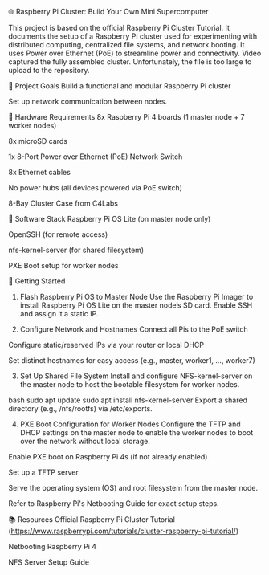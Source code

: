 🌐 Raspberry Pi Cluster: Build Your Own Mini Supercomputer

This project is based on the official Raspberry Pi Cluster Tutorial. It documents the setup of a Raspberry Pi cluster used for experimenting with distributed computing, centralized file systems, and network booting. It uses Power over Ethernet (PoE) to streamline power and connectivity. Video captured the fully assembled cluster. Unfortunately, the file is too large to upload to the repository.

🧠 Project Goals
Build a functional and modular Raspberry Pi cluster

Set up network communication between nodes.

🧰 Hardware Requirements
8x Raspberry Pi 4 boards (1 master node + 7 worker nodes)

8x microSD cards

1x 8-Port Power over Ethernet (PoE) Network Switch

8x Ethernet cables

No power hubs (all devices powered via PoE switch)

8-Bay Cluster Case from C4Labs

🔧 Software Stack
Raspberry Pi OS Lite (on master node only)

OpenSSH (for remote access)

nfs-kernel-server (for shared filesystem)

PXE Boot setup for worker nodes

🚀 Getting Started
1. Flash Raspberry Pi OS to Master Node
Use the Raspberry Pi Imager to install Raspberry Pi OS Lite on the master node’s SD card. Enable SSH and assign it a static IP.

2. Configure Network and Hostnames
Connect all Pis to the PoE switch

Configure static/reserved IPs via your router or local DHCP

Set distinct hostnames for easy access (e.g., master, worker1, ..., worker7)

3. Set Up Shared File System
Install and configure NFS-kernel-server on the master node to host the bootable filesystem for worker nodes.

bash
sudo apt update
sudo apt install nfs-kernel-server
Export a shared directory (e.g., /nfs/rootfs) via /etc/exports.

4. PXE Boot Configuration for Worker Nodes
Configure the TFTP and DHCP settings on the master node to enable the worker nodes to boot over the network without local storage.

Enable PXE boot on Raspberry Pi 4s (if not already enabled)

Set up a TFTP server.

Serve the operating system (OS) and root filesystem from the master node.

Refer to Raspberry Pi's Netbooting Guide for exact setup steps.

📚 Resources
Official Raspberry Pi Cluster Tutorial
(https://www.raspberrypi.com/tutorials/cluster-raspberry-pi-tutorial/)

Netbooting Raspberry Pi 4

NFS Server Setup Guide
